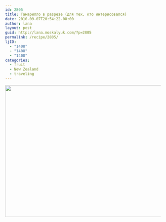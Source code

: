 ```yaml
---
id: 2805
title: Тамарилло в разрезе (для тех, кто интерисовался)
date: 2010-09-07T20:54:22-08:00
author: lana
layout: post
guid: http://lana.moskalyuk.com/?p=2805
permalink: /recipe/2805/
ljID:
  - "1408"
  - "1408"
  - "1408"
categories:
  - fruit
  - New Zealand
  - traveling
---
```

<img loading="lazy" class="alignnone" title="fruit - NZ" src="http://farm5.static.flickr.com/4154/4968806448_c672627529_z.jpg" alt="" width="640" height="427" />